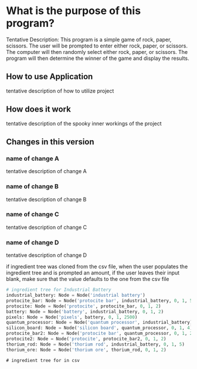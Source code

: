# What is the purpose of this program?

Tentative Description: This program is a simple game of rock, paper, scissors. The user will be prompted to enter either rock, paper, or scissors. The computer will then randomly select either rock, paper, or scissors. The program will then determine the winner of the game and display the results.

## How to use Application

tentative description of how to utilize project

## How does it work

tentative description of the spooky inner workings of the project

## Changes in this version

### name of change A

tentative description of change A

### name of change B

tentative description of change B

### name of change C

tentative description of change C

### name of change D

tentative description of change D

if ingredient tree was cloned from the csv file, when the user populates the ingredient tree and is prompted an amount, 
if the user leaves their input blank, make sure that the value defaults to the one from the csv file
```py
# ingredient tree for Industrial Battery
industrial_battery: Node = Node('industrial battery')
protocite_bar: Node = Node('protocite bar', industrial_battery, 0, 1, 5)
protocite: Node = Node('protocite', protocite_bar, 0, 1, 2)
battery: Node = Node('battery', industrial_battery, 0, 1, 2)
pixels: Node = Node('pixels', battery, 0, 1, 2500)
quantum_processor: Node = Node('quantum processor', industrial_battery)
silicon_board: Node = Node('silicon board', quantum_processor, 0, 1, 4)
protocite_bar2: Node = Node('protocite bar', quantum_processor, 0, 1, 2)
protocite2: Node = Node('protocite', protocite_bar2, 0, 1, 2)
thorium_rod: Node = Node('thorium rod', industrial_battery, 0, 1, 5)
thorium_ore: Node = Node('thorium ore', thorium_rod, 0, 1, 2)
```
```
# ingredient tree for in csv
```